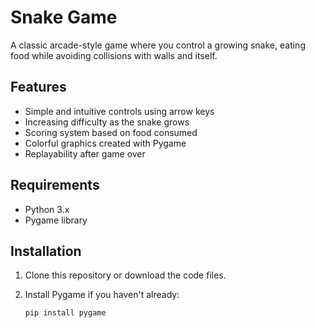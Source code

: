 # Snake Game

A classic arcade-style game where you control a growing snake, eating food while avoiding collisions with walls and itself. 

## Features

- Simple and intuitive controls using arrow keys
- Increasing difficulty as the snake grows
- Scoring system based on food consumed
- Colorful graphics created with Pygame
- Replayability after game over

## Requirements

- Python 3.x
- Pygame library

## Installation

1. Clone this repository or download the code files.
2. Install Pygame if you haven't already:

   ```bash
   pip install pygame
